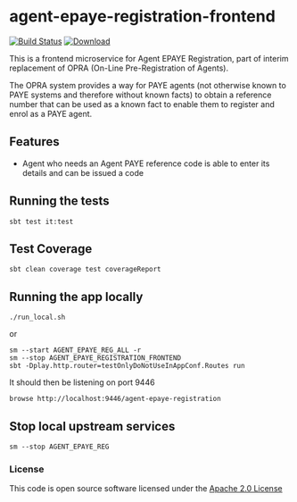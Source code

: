 # agent-epaye-registration-frontend

[![Build Status](https://travis-ci.org/hmrc/agent-epaye-registration-frontend.svg)](https://travis-ci.org/hmrc/agent-epaye-registration-frontend) [ ![Download](https://api.bintray.com/packages/hmrc/releases/agent-epaye-registration-frontend/images/download.svg) ](https://bintray.com/hmrc/releases/agent-epaye-registration-frontend/_latestVersion)

This is a frontend microservice for Agent EPAYE Registration, part of interim replacement of OPRA (On-Line Pre-Registration of Agents).

The OPRA system provides a way for PAYE agents (not otherwise known to PAYE systems and therefore without known facts) to obtain a reference number that can be used as a known fact to enable them to register and enrol as a PAYE agent.

## Features

- Agent who needs an Agent PAYE reference code is able to enter its details and can be issued a code

## Running the tests

    sbt test it:test

## Test Coverage

    sbt clean coverage test coverageReport

## Running the app locally

    ./run_local.sh

or

    sm --start AGENT_EPAYE_REG_ALL -r
    sm --stop AGENT_EPAYE_REGISTRATION_FRONTEND
    sbt -Dplay.http.router=testOnlyDoNotUseInAppConf.Routes run

It should then be listening on port 9446

    browse http://localhost:9446/agent-epaye-registration

## Stop local upstream services

    sm --stop AGENT_EPAYE_REG

### License


This code is open source software licensed under the [Apache 2.0 License]("http://www.apache.org/licenses/LICENSE-2.0.html")